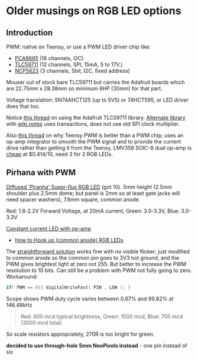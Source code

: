 # Older musings on RGB LED options

## Introduction

PWM: native on Teensy, or use a PWM LED driver chip like:

- [PCA9685](https://www.adafruit.com/product/815) (16 channels, I2C)
- [TLC59711](https://www.adafruit.com/product/1455) (12 channels, SPI, 15mA, 5 to 17V.)
- [NCP5623](https://www.mouser.com/ProductDetail/onsemi/NCP5623DTBR2G?qs=atIEnC%2F2K4UXlMf9SxIM5g%3D%3D) (3 channels, 5bit, I2C, fixed address)

Mouser out of stock bare TLC59711 but carries the Adafruit boards which are 22.75mm x 28.38mm so minimum 6HP (30mm) for that part.

Voltage translation: SN74AHCT125 (up to 5V5) or 74HCT595, or LED driver does that too.

Notice [this thread](https://forum.pjrc.com/threads/28460-teensy3-1-tlc59711-16-bit-led-driver-timing-issue-and-flicker?highlight=TLC59711) on using the Adafruit TLC59711 library. [Alternate library](https://github.com/ulrichstern/Tlc59711) with [wiki notes](https://github.com/ulrichstern/Tlc59711/wiki#electronics-notes) uses transactions, does not use old SPI clock multiplier.

Also [this thread](https://forum.pjrc.com/threads/24599-IntervalTimer-and-LED-fading?highlight=TLC59711) on why Teensy PWM is better than a PWM chip; uses an op-amp integrator to smooth the PWM signal and to provide the current drive rather than getting it from the Teensy. LMV358 SOIC-8 dual op-amp is [cheap](https://www.mouser.com/ProductDetail/Diodes-Incorporated/LMV358SG-13) at $0.414/10, need 3 for 2 RGB LEDs.

## Pirhana with PWM

[Diffused 'Piranha' Super-flux RGB LED](https://www.adafruit.com/product/1451) (got 10). 5mm height (2.5mm shoulder plus 2.5mm dome; but panel is 2mm so at least gate jacks will need spacer washers), 7.6mm square, common anode.

Red: 1.8-2.2V Forward Voltage, at 20mA current, Green: 3.0-3.3V, Blue: 3.0-3.3V

[Constant current LED with op-amp](https://www.allaboutcircuits.com/technical-articles/the-basics-behind-constant-current-led-drive-circuitry/)

- [How to Hook up (common anode) RGB LEDs](https://forum.pjrc.com/threads/73390-How-to-Hook-up-RGB-LEDs-with-a-Proprietary-Switch-Circuit)

The [straightforward solution](https://www.pjrc.com/teensy/tutorial2.html) works fine with no visible flicker; just modified to common anode so the common pin goes to 3V3 not ground, and the PWM gives brightest light at zero not 255. But better to increase the PWM resolution to 10 bits.
Can still be a problem with PWM not fully going to zero. Workaround:

```C
if( PWM == 0){ digitalWriteFast( PIN , LOW ); }
```

Scope shows PWM duty cycle varies between 0.67% and 99.82% at 146.48kHz

> Red: 800 mcd typical brightness, Green: 1500 mcd, Blue: 700 mcd (3000 mcd total)

So scale resistors appropriately, 270R is too bright for green.

**decided to use through-hole 5mm NeoPixels instead** - one pin instead of six